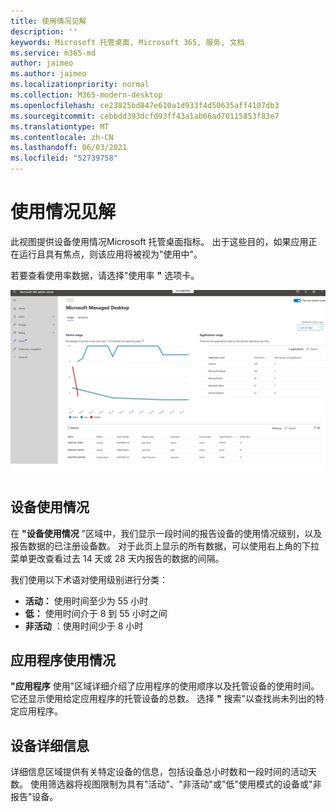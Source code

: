 ```yaml
---
title: 使用情况见解
description: ''
keywords: Microsoft 托管桌面, Microsoft 365, 服务, 文档
ms.service: m365-md
author: jaimeo
ms.author: jaimeo
ms.localizationpriority: normal
ms.collection: M365-modern-desktop
ms.openlocfilehash: ce23825bd847e610a1d933f4d50635aff4107db3
ms.sourcegitcommit: cebbdd393dcfd93ff43a1ab66ad70115853f83e7
ms.translationtype: MT
ms.contentlocale: zh-CN
ms.lasthandoff: 06/03/2021
ms.locfileid: "52739758"
---
```

# <a name="usage-insights"></a>使用情况见解
此视图提供设备使用情况Microsoft 托管桌面指标。 出于这些目的，如果应用正在运行且具有焦点，则该应用将被视为"使用中"。

若要查看使用率数据，请选择"使用率 **"** 选项卡。

![使用窗格。 设备使用情况图 (使用百分比与) 左侧的时间百分比。 右上方的应用程序使用情况表。 设备列表表格底部包含设备名称、型号、序列号、显示名称、用户名、当前状态 (active、low 或 inactive) 、设备总使用情况（以小时表示）以及活动天数。](../../media/insights_usage.png)

## <a name="device-usage"></a>设备使用情况

在 **"设备使用情况** "区域中，我们显示一段时间的报告设备的使用情况级别，以及报告数据的已注册设备数。 对于此页上显示的所有数据，可以使用右上角的下拉菜单更改查看过去 14 天或 28 天内报告的数据的间隔。

我们使用以下术语对使用级别进行分类：

- **活动：** 使用时间至少为 55 小时
- **低：** 使用时间介于 8 到 55 小时之间
- **非活动** ：使用时间少于 8 小时




## <a name="application-usage"></a>应用程序使用情况

**"应用程序** 使用"区域详细介绍了应用程序的使用顺序以及托管设备的使用时间。 它还显示使用给定应用程序的托管设备的总数。 选择 **"** 搜索"以查找尚未列出的特定应用程序。


## <a name="device-details"></a>设备详细信息
详细信息区域提供有关特定设备的信息，包括设备总小时数和一段时间的活动天数。 使用筛选器将视图限制为具有"活动"、"非活动"或"低"使用模式的设备或"非报告"设备。 
